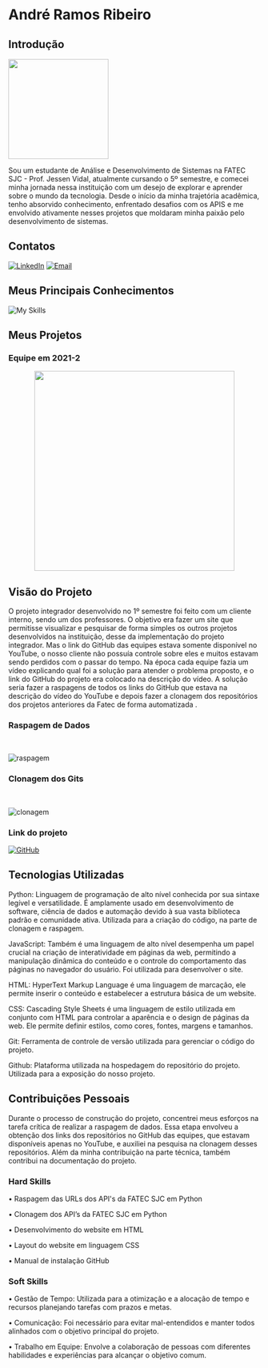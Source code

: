 # André Ramos Ribeiro

## Introdução


<div align="left">
<img src="https://github.com/New-Tomorrow/TG-I/assets/89146258/c4b33c18-baea-4a21-8a5e-bdc0ffc3586a" width="200px" />
</div>

Sou um estudante de Análise e Desenvolvimento de Sistemas na FATEC SJC - Prof. Jessen Vidal, atualmente cursando o 5º semestre, e comecei minha jornada nessa instituição com um desejo de explorar e aprender sobre o mundo da tecnologia. Desde o início da minha trajetória acadêmica, tenho absorvido conhecimento, enfrentado desafios com os APIS e me envolvido ativamente nesses projetos que moldaram minha paixão pelo desenvolvimento de sistemas.

## Contatos

[![LinkedIn](https://img.shields.io/badge/LinkedIn-0077B5?style=for-the-badge&logo=linkedin&logoColor=white)](https://www.linkedin.com/in/andre-ramos-ribeiro-320621226/)   [![Email](https://img.shields.io/badge/Gmail-D14836?style=for-the-badge&logo=gmail&logoColor=white)](https://mail.google.com/mail/u/0/#sent?compose=CllgCJlFmSNcXWmMzwLLCjRbVCrnVFRHNNmhDMhrqvBnDfJJKXnClmnbJnjrCLdFxkVSJXxXWnV)


## Meus Principais Conhecimentos

![My Skills](https://skillicons.dev/icons?i=ts,js,nodejs,mysql,postgres,html,css,react,github,dark)


## Meus Projetos

### Equipe em 2021-2  
<div align="center">
<img src="https://github.com/New-Tomorrow/TG-I/assets/89146258/624b1790-2a8d-4c5c-b12f-24ed25dafcdc" width="400px" />
</div>

## Visão do Projeto 

O projeto integrador desenvolvido no 1º semestre foi feito com um cliente interno, sendo um dos professores. O objetivo era fazer um site que permitisse visualizar e pesquisar de forma simples os outros projetos desenvolvidos na instituição, desse da implementação do projeto integrador. Mas o link do GitHub das equipes estava somente disponível no YouTube, o nosso cliente não possuía controle sobre eles e muitos estavam sendo perdidos com o passar do tempo. 
Na época cada equipe fazia um vídeo explicando qual foi a solução para atender o problema proposto, e o link do GitHub do projeto era colocado na descrição do vídeo. A solução seria fazer a raspagens de todos os links do GitHub que estava na descrição do vídeo do YouTube e depois fazer a clonagem dos repositórios dos projetos anteriores da Fatec de forma automatizada .

### Raspagem de Dados
</br>

![raspagem](https://user-images.githubusercontent.com/89141910/136674359-41875f57-c704-4cb6-819c-11c52b2e17fc.gif)
</br>

### Clonagem dos Gits
</br>

![clonagem](https://user-images.githubusercontent.com/89141910/136674362-4b9ca8d4-1c9b-47e6-a57f-b3e27b7a93b6.gif)
</br>



### Link do projeto
[![GitHub](https://img.shields.io/badge/GitHub-100000?style=for-the-badge&logo=github&logoColor=white)](https://github.com/Grupo-4-Fatech/API-1Semestre)


## Tecnologias Utilizadas

Python: Linguagem de programação de alto nível conhecida por sua sintaxe legível e versatilidade. É amplamente usado em desenvolvimento de software, ciência de dados e automação devido à sua vasta biblioteca padrão e comunidade ativa. Utilizada para a criação do código, na parte de clonagem e raspagem.

JavaScript: Também é uma linguagem de alto nível desempenha um papel crucial na criação de interatividade em páginas da web, permitindo a manipulação dinâmica do conteúdo e o controle do comportamento das páginas no navegador do usuário. Foi utilizada para desenvolver o site.

HTML: HyperText Markup Language é uma linguagem de marcação, ele permite inserir o conteúdo e estabelecer a estrutura básica de um website. 

CSS: Cascading Style Sheets é uma linguagem de estilo utilizada em conjunto com HTML para controlar a aparência e o design de páginas da web. Ele permite definir estilos, como cores, fontes, margens e tamanhos.

Git: Ferramenta de controle de versão utilizada para gerenciar o código do projeto.

Github: Plataforma utilizada na hospedagem do repositório do projeto. Utilizada para a exposição do nosso projeto.

## Contribuições Pessoais

Durante o processo de construção do projeto, concentrei meus esforços na tarefa crítica de realizar a raspagem de dados. Essa etapa envolveu a obtenção dos links dos repositórios no GitHub das equipes, que estavam disponíveis apenas no YouTube, e auxiliei na pesquisa na clonagem desses repositórios. Além da minha contribuição na parte técnica, também contribui na documentação do projeto. 


### Hard Skills

• Raspagem das URLs dos  API's da FATEC SJC  em Python

• Clonagem dos API’s da FATEC SJC em Python

• Desenvolvimento do website em HTML

• Layout do website em linguagem CSS

• Manual de instalação GitHub

### Soft Skills

• Gestão de Tempo: Utilizada para a otimização e a alocação de tempo e recursos planejando tarefas com prazos e metas.

• Comunicação: Foi necessário para evitar mal-entendidos e manter todos alinhados com o objetivo principal do projeto.

• Trabalho em Equipe: Envolve a colaboração de pessoas com diferentes habilidades e experiências para alcançar o objetivo comum.

